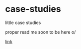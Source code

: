 # case-studies
 little case studies

proper read me soon to be here o/
 
 <a href="https://devil1cal.github.io/case-studies/simple-tabs/tab.html" target="_parent" >link</a>
 
 
